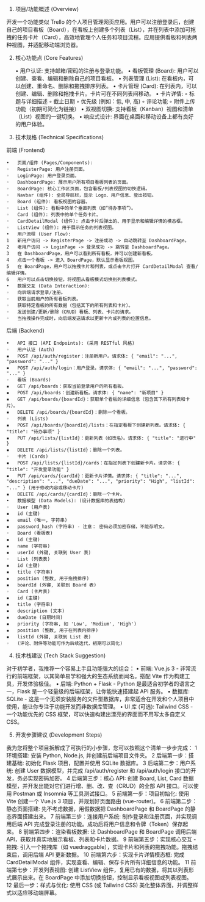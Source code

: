 1. 项目/功能概述 (Overview)

开发一个功能类似 Trello 的个人项目管理网页应用。用户可以注册登录后，创建自己的项目看板（Board），在看板上创建多个列表（List），并在列表中添加可拖拽的任务卡片（Card），高效地管理个人任务和项目流程。应用提供看板和列表两种视图，并适配移动端浏览器。

2. 核心功能点 (Core Features)

	•	用户认证: 支持邮箱/密码的注册与登录功能。
	•	看板管理 (Board): 用户可以创建、查看、编辑和删除自己的项目看板。
	•	列表管理 (List): 在看板内，可以创建、重命名、删除和拖拽排序列表。
	•	卡片管理 (Card): 在列表内，可以创建、编辑、删除和拖拽卡片。卡片可在不同列表间移动。
	•	卡片详情:
	◦	标题与详细描述
	◦	截止日期
	◦	优先级 (例如：低, 中, 高)
	◦	评论功能
	◦	附件上传功能（初期可简化为链接）
	•	双视图切换: 支持看板（Kanban）视图和清单（List）视图的一键切换。
	•	响应式设计: 界面在桌面和移动设备上都有良好的用户体验。

3. 技术规格 (Technical Specifications)


前端 (Frontend)

	•	页面/组件 (Pages/Components):
	◦	RegisterPage: 用户注册页面。
	◦	LoginPage: 用户登录页面。
	◦	DashboardPage: 展示用户所有项目看板列表的页面。
	◦	BoardPage: 核心工作区页面，包含看板/列表视图的切换逻辑。
	◦	Navbar (组件): 全局导航栏，显示 Logo、用户信息、登出按钮。
	◦	Board (组件): 看板视图的容器。
	◦	List (组件): 看板中的单个垂直列表（如“待办事项”）。
	◦	Card (组件): 列表中的单个任务卡片。
	◦	CardDetailModal (组件): 点击卡片后弹出的、用于显示和编辑详情的模态框。
	◦	ListView (组件): 用于展示任务的列表视图。
	•	用户流程 (User Flow):
	1	新用户访问 -> RegisterPage -> 注册成功 -> 自动跳转至 DashboardPage。
	2	老用户访问 -> LoginPage -> 登录成功 -> 跳转至 DashboardPage。
	3	在 DashboardPage，用户可以看到所有看板，并可以创建新看板。
	4	点击一个看板 -> 进入 BoardPage，默认显示看板视图。
	5	在 BoardPage，用户可以拖拽卡片和列表，或点击卡片打开 CardDetailModal 查看/编辑详情。
	6	用户可以点击切换按钮，将视图从看板模式切换到列表模式。
	•	数据交互 (Data Interaction):
	◦	向后端请求登录/注册。
	◦	获取当前用户的所有看板列表。
	◦	获取特定看板的所有数据（包括其下的所有列表和卡片）。
	◦	发送创建/更新/删除（CRUD）看板、列表、卡片的请求。
	◦	当拖拽操作完成时，向后端发送请求以更新卡片或列表的位置信息。

后端 (Backend)

	•	API 接口 (API Endpoints): (采用 RESTful 风格)
	◦	用户认证 (Auth)
	▪	POST /api/auth/register：注册新用户。请求体: { "email": "...", "password": "..." }
	▪	POST /api/auth/login：用户登录。请求体: { "email": "...", "password": "..." }
	◦	看板 (Boards)
	▪	GET /api/boards：获取当前登录用户的所有看板。
	▪	POST /api/boards：创建新看板。请求体: { "name": "新项目" }
	▪	GET /api/boards/{boardId}：获取单个看板的详细信息（包含其下所有列表和卡片）。
	▪	DELETE /api/boards/{boardId}：删除一个看板。
	◦	列表 (Lists)
	▪	POST /api/boards/{boardId}/lists：在指定看板下创建新列表。请求体: { "title": "待办事项" }
	▪	PUT /api/lists/{listId}：更新列表（如改名）。请求体: { "title": "进行中" }
	▪	DELETE /api/lists/{listId}：删除一个列表。
	◦	卡片 (Cards)
	▪	POST /api/lists/{listId}/cards：在指定列表下创建新卡片。请求体: { "title": "开发登录功能" }
	▪	PUT /api/cards/{cardId}：更新卡片详情。请求体: { "title": "...", "description": "...", "dueDate": "...", "priority": "High", "listId": "..." } (用于修改内容或移动卡片)
	▪	DELETE /api/cards/{cardId}：删除一个卡片。
	•	数据模型 (Data Models): (设计数据库的表结构)
	◦	User (用户表)
	▪	id (主键)
	▪	email (唯一, 字符串)
	▪	password_hash (字符串) - 注意： 密码必须加密存储，不能存明文。
	◦	Board (看板表)
	▪	id (主键)
	▪	name (字符串)
	▪	userId (外键, 关联到 User 表)
	◦	List (列表表)
	▪	id (主键)
	▪	title (字符串)
	▪	position (整数, 用于拖拽排序)
	▪	boardId (外键, 关联到 Board 表)
	◦	Card (卡片表)
	▪	id (主键)
	▪	title (字符串)
	▪	description (文本)
	▪	dueDate (日期时间)
	▪	priority (字符串, 如 'Low', 'Medium', 'High')
	▪	position (整数, 用于在列表内排序)
	▪	listId (外键, 关联到 List 表)
	◦	(评论、附件等功能可作为后续迭代，初期可以简化)

4. 技术栈建议 (Tech Stack Suggestion)

对于初学者，我推荐一个容易上手且功能强大的组合：
	•	前端: Vue.js 3 - 非常流行的前端框架，以其简单易学和强大的生态系统而闻名。搭配 Vite 作为构建工具，开发体验极佳。
	•	后端: Python + Flask - Python 是最适合初学者的语言之一，Flask 是一个轻量级的后端框架，让你能快速搭建起 API 服务。
	•	数据库: SQLite - 这是一个无须安装服务的文件型数据库，非常适合在开发和个人项目中使用，能让你专注于功能开发而非数据库管理。
	•	UI 库 (可选): Tailwind CSS - 一个功能优先的 CSS 框架，可以快速构建出漂亮的界面而不用写太多自定义 CSS。

5. 开发步骤建议 (Development Steps)

我为您将整个项目拆解成了可执行的小步骤，您可以按照这个清单一步步完成：
	1	环境搭建: 安装 Python, Node.js, 并创建前后端项目文件夹。
	2	后端第一步：搭建基础: 初始化 Flask 项目，配置并使用 SQLite 数据库。
	3	后端第二步：用户系统: 创建 User 数据模型，并完成 /api/auth/register 和 /api/auth/login 接口的开发，务必实现密码加密。
	4	后端第三步：核心 API: 创建 Board, List, Card 数据模型，并开发出能对它们进行增、删、改、查（CRUD）的全部 API 接口。可以使用 Postman 或 Insomnia 等工具测试接口。
	5	前端第一步：项目初始化: 使用 Vite 创建一个 Vue.js 3 项目，并规划好页面路由 (vue-router)。
	6	前端第二步：静态页面搭建: 先不考虑数据，用假数据把 DashboardPage 和 BoardPage 的静态界面搭建出来。
	7	前端第三步：连接用户系统: 制作登录和注册页面，并实现调用后端 API 完成登录注册的功能。成功后将用户信息和令牌（Token）保存起来。
	8	前端第四步：渲染看板数据: 让 DashboardPage 和 BoardPage 调用后端 API，获取并真实地展示看板、列表和卡片数据。
	9	前端第五步：实现核心交互 - 拖拽: 引入一个拖拽库（如 vuedraggable），实现卡片和列表的拖拽功能。拖拽结束后，调用后端 API 更新数据。
	10	前端第六步：实现卡片详情模态框: 完成 CardDetailModal 组件，实现查看、编辑、保存卡片所有详细信息的功能。
	11	前端第七步：开发列表视图: 创建 ListView 组件，复用已有的数据，将其以列表形式展示出来。在 BoardPage 中添加切换按钮，控制显示看板视图或列表视图。
	12	最后一步：样式与优化: 使用 CSS (或 Tailwind CSS) 美化整体界面，并调整样式以适应移动端屏幕。
